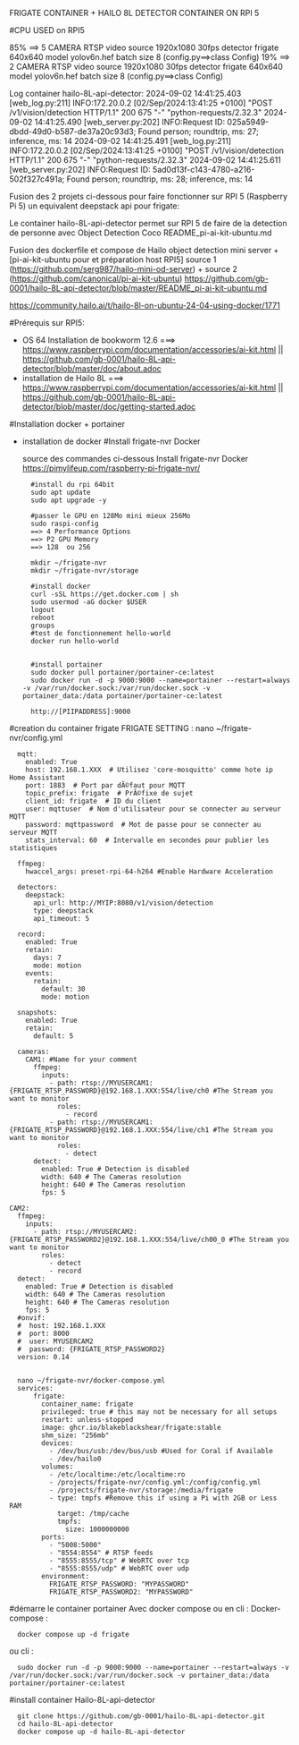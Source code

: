 FRIGATE CONTAINER + HAILO 8L DETECTOR CONTAINER ON RPI 5 

#CPU USED on RPI5

85% ==> 5 CAMERA RTSP video source 1920x1080 30fps detector frigate 640x640 model yolov6n.hef batch size 8 (config.py==>class Config)
19% ==> 2 CAMERA RTSP video source 1920x1080 30fps detector frigate 640x640 model yolov6n.hef batch size 8 (config.py==>class Config)

Log container hailo-8L-api-detector:
2024-09-02 14:41:25.403 [web_log.py:211] INFO:172.20.0.2 [02/Sep/2024:13:41:25 +0100] "POST /v1/vision/detection HTTP/1.1" 200 675 "-" "python-requests/2.32.3"
2024-09-02 14:41:25.490 [web_server.py:202] INFO:Request ID: 025a5949-dbdd-49d0-b587-de37a20c93d3; Found person; roundtrip, ms: 27; inference, ms: 14
2024-09-02 14:41:25.491 [web_log.py:211] INFO:172.20.0.2 [02/Sep/2024:13:41:25 +0100] "POST /v1/vision/detection HTTP/1.1" 200 675 "-" "python-requests/2.32.3"
2024-09-02 14:41:25.611 [web_server.py:202] INFO:Request ID: 5ad0d13f-c143-4780-a216-502f327c491a; Found person; roundtrip, ms: 28; inference, ms: 14



Fusion des 2 projets ci-dessous pour faire fonctionner sur RPI 5 (Raspberry Pi 5) un equivalent deepstack api pour frigate:

Le container hailo-8L-api-detector permet sur RPI 5 de faire de la detection de personne avec Object Detection Coco
README_pi-ai-kit-ubuntu.md

Fusion des dockerfile et compose  de Hailo object detection mini server + [pi-ai-kit-ubuntu pour et préparation host RPI5]
source 1 (https://github.com/serg987/hailo-mini-od-server) + source 2 (https://github.com/canonical/pi-ai-kit-ubuntu) https://github.com/gb-0001/hailo-8L-api-detector/blob/master/README_pi-ai-kit-ubuntu.md

https://community.hailo.ai/t/hailo-8l-on-ubuntu-24-04-using-docker/1771


#Prérequis sur RPI5:
- OS 64 Installation de bookworm 12.6 ===> https://www.raspberrypi.com/documentation/accessories/ai-kit.html || https://github.com/gb-0001/hailo-8L-api-detector/blob/master/doc/about.adoc
- installation de Hailo 8L ===> https://www.raspberrypi.com/documentation/accessories/ai-kit.html || https://github.com/gb-0001/hailo-8L-api-detector/blob/master/doc/getting-started.adoc

#Installation docker + portainer
- installation de docker 
    #Install frigate-nvr Docker
    
    source des commandes ci-dessous Install frigate-nvr Docker
    https://pimylifeup.com/raspberry-pi-frigate-nvr/
    
        #install du rpi 64bit
        sudo apt update
        sudo apt upgrade -y
        
        #passer le GPU en 128Mo mini mieux 256Mo
        sudo raspi-config
        ==> 4 Performance Options 
        ==> P2 GPU Memory
        ==> 128  ou 256
        
        mkdir ~/frigate-nvr
        mkdir ~/frigate-nvr/storage
        
        #install docker
        curl -sSL https://get.docker.com | sh
        sudo usermod -aG docker $USER
        logout
        reboot
        groups
        #test de fonctionnement hello-world
        docker run hello-world
        
        
        #install portainer
        sudo docker pull portainer/portainer-ce:latest
        sudo docker run -d -p 9000:9000 --name=portainer --restart=always -v /var/run/docker.sock:/var/run/docker.sock -v portainer_data:/data portainer/portainer-ce:latest
        
        http://[PIIPADDRESS]:9000

#creation du container frigate
  FRIGATE SETTING :
      nano ~/frigate-nvr/config.yml
    
      mqtt:
        enabled: True
        host: 192.168.1.XXX  # Utilisez 'core-mosquitto' comme hote ip Home Assistant
        port: 1883  # Port par dÃ©faut pour MQTT
        topic_prefix: frigate  # PrÃ©fixe de sujet
        client_id: frigate  # ID du client
        user: mqttuser  # Nom d'utilisateur pour se connecter au serveur MQTT
        password: mqttpassword  # Mot de passe pour se connecter au serveur MQTT
        stats_interval: 60  # Intervalle en secondes pour publier les statistiques
      
      ffmpeg:
        hwaccel_args: preset-rpi-64-h264 #Enable Hardware Acceleration
      
      detectors:
        deepstack:
          api_url: http://MYIP:8080/v1/vision/detection
          type: deepstack
          api_timeout: 5
      
      record:
        enabled: True
        retain:
          days: 7
          mode: motion
        events:
          retain:
            default: 30
            mode: motion
      
      snapshots:
        enabled: True
        retain:
          default: 5
      
      cameras:
        CAM1: #Name for your comment
          ffmpeg:
            inputs:
              - path: rtsp://MYUSERCAM1:{FRIGATE_RTSP_PASSWORD}@192.168.1.XXX:554/live/ch0 #The Stream you want to monitor
                roles:
                  - record
              - path: rtsp://MYUSERCAM1:{FRIGATE_RTSP_PASSWORD}@192.168.1.XXX:554/live/ch1 #The Stream you want to monitor
                roles:
                  - detect
          detect:
            enabled: True # Detection is disabled
            width: 640 # The Cameras resolution
            height: 640 # The Cameras resolution
            fps: 5
        
    CAM2:
      ffmpeg:
        inputs:
          - path: rtsp://MYUSERCAM2:{FRIGATE_RTSP_PASSWORD2}@192.168.1.XXX:554/live/ch00_0 #The Stream you want to monitor
            roles:
              - detect
              - record
      detect:
        enabled: True # Detection is disabled
        width: 640 # The Cameras resolution
        height: 640 # The Cameras resolution
        fps: 5
      #onvif:
      #  host: 192.168.1.XXX
      #  port: 8000
      #  user: MYUSERCAM2
      #  password: {FRIGATE_RTSP_PASSWORD2}
      version: 0.14


      nano ~/frigate-nvr/docker-compose.yml
      services:
          frigate:
            container_name: frigate
            privileged: true # this may not be necessary for all setups
            restart: unless-stopped
            image: ghcr.io/blakeblackshear/frigate:stable
            shm_size: "256mb"
            devices:
              - /dev/bus/usb:/dev/bus/usb #Used for Coral if Available
              - /dev/hailo0
            volumes:
              - /etc/localtime:/etc/localtime:ro
              - /projects/frigate-nvr/config.yml:/config/config.yml
              - /projects/frigate-nvr/storage:/media/frigate
              - type: tmpfs #Remove this if using a Pi with 2GB or Less RAM
                target: /tmp/cache
                tmpfs:
                  size: 1000000000
            ports:
              - "5008:5000"
              - "8554:8554" # RTSP feeds
              - "8555:8555/tcp" # WebRTC over tcp
              - "8555:8555/udp" # WebRTC over udp
            environment:
              FRIGATE_RTSP_PASSWORD: "MYPASSWORD"
              FRIGATE_RTSP_PASSWORD2: "MYPASSWORD"


#démarre le container portainer
Avec docker compose ou en cli :
Docker-compose :

      docker compose up -d frigate
ou cli :

      sudo docker run -d -p 9000:9000 --name=portainer --restart=always -v /var/run/docker.sock:/var/run/docker.sock -v portainer_data:/data portainer/portainer-ce:latest


#install container Hailo-8L-api-detector

      git clone https://github.com/gb-0001/hailo-8L-api-detector.git
      cd hailo-8L-api-detector
      docker compose up -d hailo-8L-api-detector






